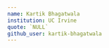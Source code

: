 ```yaml
---
name: Kartik Bhagatwala
institution: UC Irvine
quote: `NULL`
github_user: kartik-bhagatwala
---
```

